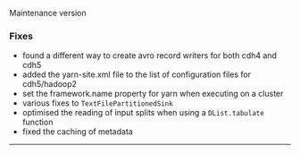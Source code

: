 Maintenance version

### Fixes

 * found a different way to create avro record writers for both cdh4 and cdh5
 * added the yarn-site.xml file to the list of configuration files for cdh5/hadoop2 
 * set the framework.name property for yarn when executing on a cluster
 * various fixes to `TextFilePartitionedSink` 
 * optimised the reading of input splits when using a `DList.tabulate` function
 * fixed the caching of metadata
 
------ 
